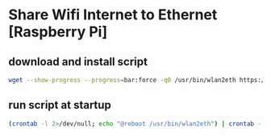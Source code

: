 # Share Wifi Internet to Ethernet [Raspberry Pi]

## download and install script

```bash
wget --show-progress --progress=bar:force -qO /usr/bin/wlan2eth https://raw.githubusercontent.com/laksa19/raspberrypi-tools/master/wlan2eth/wlan2eth && chmod +x /usr/bin/wlan2eth 
```

## run script at startup

```bash
(crontab -l 2>/dev/null; echo "@reboot /usr/bin/wlan2eth") | crontab -
```
